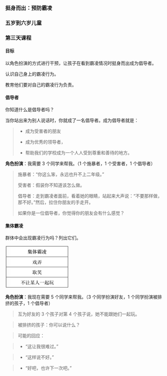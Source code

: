 ### 挺身而出：预防霸凌

### 五岁到六岁儿童

### 第三天课程

#### 目标

以角色扮演的方式进行干预，让孩子在看到霸凌情况时挺身而出成为倡导者。

认识自己身上的霸凌行为。

教育他们要对自己的霸凌行为负责。

#### 倡导者

你知道什么是倡导者吗？

当你站出来为别人说话时，你就成了一名倡导者。成为倡导者就是：

> * 成为受害者的朋友
> 
> * 成为优秀的领导者，
> 
> * 帮助我们的学校成为一个人人受到尊重和善待的地方。

**角色扮演**：我需要 3 个同学来帮我。（1 个施暴者，1 个受害者，1 个倡导者）

> 施暴者：“你这么笨，永远也升不上二年级。”
> 
> 受害者：假装你不知道该怎么做。
> 
> 倡导者：走到霸凌者面前，看着她的眼睛，站起来大声说：“不要那样做，那不好。”然后，拉住你朋友的手走开。
> 
> 如果你是一位倡导者，你觉得你的朋友会有什么感觉？

#### 集体霸凌

群体中会出现霸凌行为吗？列出它们。

![](/assets/QQ20160803-0.png)

**角色扮演**：我现在需要 5 个同学来帮我。（3 个同学扮演好友，1 个同学扮演被排挤的孩子，1 个倡导者） 

> 互为好友的 3 个孩子对第 4 个孩子说，她不能跟她们一起玩。

> 被排挤的孩子：你可以说什么？

> 可能的回应：

>*  “这让我很难过。” 

>* “这样说不好。”

>* “好吧，也许下一次吧。”

> 



